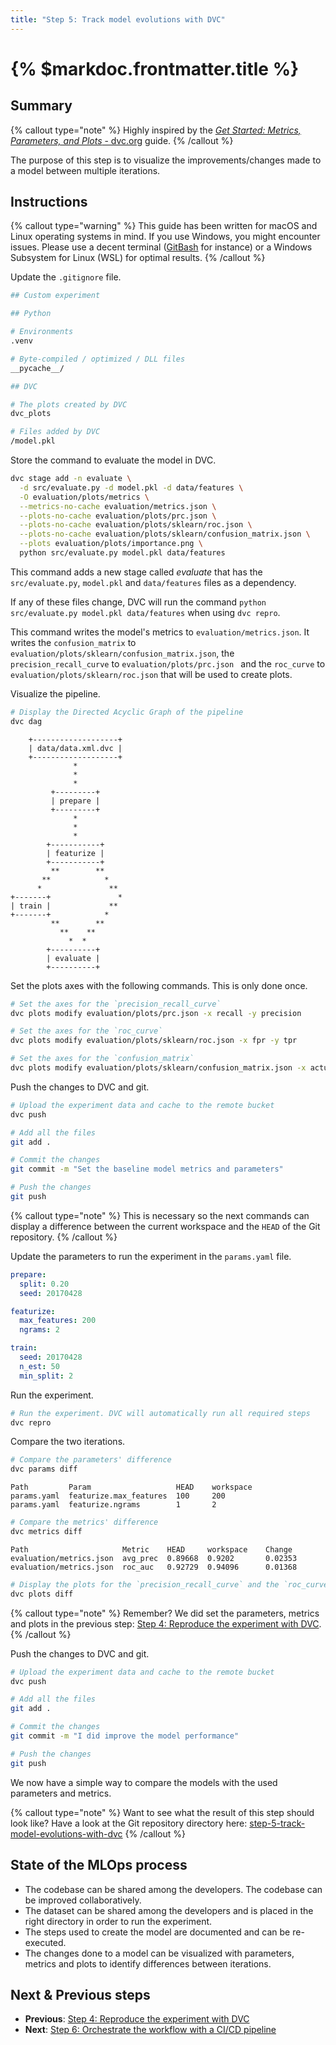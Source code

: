 ```yaml
---
title: "Step 5: Track model evolutions with DVC"
---
```


# {% $markdoc.frontmatter.title %}

## Summary

{% callout type="note" %}
Highly inspired by the [_Get Started: Metrics, Parameters, and Plots_ - dvc.org](https://dvc.org/doc/start/data-management/metrics-parameters-plots) guide.
{% /callout %}

The purpose of this step is to visualize the improvements/changes made to a model between multiple iterations.

## Instructions

{% callout type="warning" %}
This guide has been written for macOS and Linux operating systems in mind. If you use Windows, you might encounter issues. Please use a decent terminal ([GitBash](https://gitforwindows.org/) for instance) or a Windows Subsystem for Linux (WSL) for optimal results.
{% /callout %}

Update the `.gitignore` file.

```sh
## Custom experiment

## Python

# Environments
.venv

# Byte-compiled / optimized / DLL files
__pycache__/

## DVC

# The plots created by DVC
dvc_plots

# Files added by DVC
/model.pkl
```

Store the command to evaluate the model in DVC.

```sh
dvc stage add -n evaluate \
  -d src/evaluate.py -d model.pkl -d data/features \
  -O evaluation/plots/metrics \
  --metrics-no-cache evaluation/metrics.json \
  --plots-no-cache evaluation/plots/prc.json \
  --plots-no-cache evaluation/plots/sklearn/roc.json \
  --plots-no-cache evaluation/plots/sklearn/confusion_matrix.json \
  --plots evaluation/plots/importance.png \
  python src/evaluate.py model.pkl data/features
```

This command adds a new stage called _evaluate_ that has the `src/evaluate.py`, `model.pkl` and `data/features` files as a dependency.

If any of these files change, DVC will run the command `python src/evaluate.py model.pkl data/features` when using `dvc repro`.

This command writes the model's metrics to `evaluation/metrics.json`. It writes the `confusion_matrix` to `evaluation/plots/sklearn/confusion_matrix.json`, the `precision_recall_curve` to `evaluation/plots/prc.json ` and the `roc_curve` to `evaluation/plots/sklearn/roc.json` that will be used to create plots.

Visualize the pipeline.

```sh
# Display the Directed Acyclic Graph of the pipeline
dvc dag
```

```
    +-------------------+
    | data/data.xml.dvc |
    +-------------------+
              *
              *
              *
         +---------+
         | prepare |
         +---------+
              *
              *
              *
        +-----------+
        | featurize |
        +-----------+
         **        **
       **            *
      *               **
+-------+               *
| train |             **
+-------+            *
         **        **
           **    **
             *  *
        +----------+
        | evaluate |
        +----------+
```

Set the plots axes with the following commands. This is only done once.

```sh
# Set the axes for the `precision_recall_curve`
dvc plots modify evaluation/plots/prc.json -x recall -y precision

# Set the axes for the `roc_curve`
dvc plots modify evaluation/plots/sklearn/roc.json -x fpr -y tpr

# Set the axes for the `confusion_matrix`
dvc plots modify evaluation/plots/sklearn/confusion_matrix.json -x actual -y predicted -t confusion
```

Push the changes to DVC and git.

```sh
# Upload the experiment data and cache to the remote bucket
dvc push

# Add all the files
git add .

# Commit the changes
git commit -m "Set the baseline model metrics and parameters"

# Push the changes
git push
```

{% callout type="note" %}
This is necessary so the next commands can display a difference between the current workspace and the `HEAD` of the Git repository.
{% /callout %}

Update the parameters to run the experiment in the `params.yaml` file.

```yaml
prepare:
  split: 0.20
  seed: 20170428

featurize:
  max_features: 200
  ngrams: 2

train:
  seed: 20170428
  n_est: 50
  min_split: 2
```

Run the experiment.

```sh
# Run the experiment. DVC will automatically run all required steps
dvc repro
```

Compare the two iterations.

```sh
# Compare the parameters' difference
dvc params diff
```

```
Path         Param                   HEAD    workspace
params.yaml  featurize.max_features  100     200
params.yaml  featurize.ngrams        1       2
```

```sh
# Compare the metrics' difference
dvc metrics diff
```

```
Path                     Metric    HEAD     workspace    Change
evaluation/metrics.json  avg_prec  0.89668  0.9202       0.02353
evaluation/metrics.json  roc_auc   0.92729  0.94096      0.01368
```

```sh
# Display the plots for the `precision_recall_curve` and the `roc_curve` - the output file can be visualized in a browser
dvc plots diff
```

{% callout type="note" %}
Remember? We did set the parameters, metrics and plots in the previous step: [Step 4: Reproduce the experiment with DVC](/the-guide/step-4-reproduce-the-experiment-with-dvc).
{% /callout %}

Push the changes to DVC and git.

```sh
# Upload the experiment data and cache to the remote bucket
dvc push

# Add all the files
git add .

# Commit the changes
git commit -m "I did improve the model performance"

# Push the changes
git push
```

We now have a simple way to compare the models with the used parameters and metrics.

{% callout type="note" %}
Want to see what the result of this step should look like? Have a look at the Git repository directory here: [step-5-track-model-evolutions-with-dvc](https://github.com/csia-pme/a-guide-to-mlops/tree/main/pages/the-guide/step-5-track-model-evolutions-with-dvc)
{% /callout %}

## State of the MLOps process

- The codebase can be shared among the developers. The codebase can be improved collaboratively.
- The dataset can be shared among the developers and is placed in the right directory in order to run the experiment.
- The steps used to create the model are documented and can be re-executed.
- The changes done to a model can be visualized with parameters, metrics and plots to identify differences between iterations.

## Next & Previous steps

- **Previous**: [Step 4: Reproduce the experiment with DVC](/the-guide/step-4-reproduce-the-experiment-with-dvc)
- **Next**: [Step 6: Orchestrate the workflow with a CI/CD pipeline](/the-guide/step-6-orchestrate-the-workflow-with-a-cicd-pipeline)
